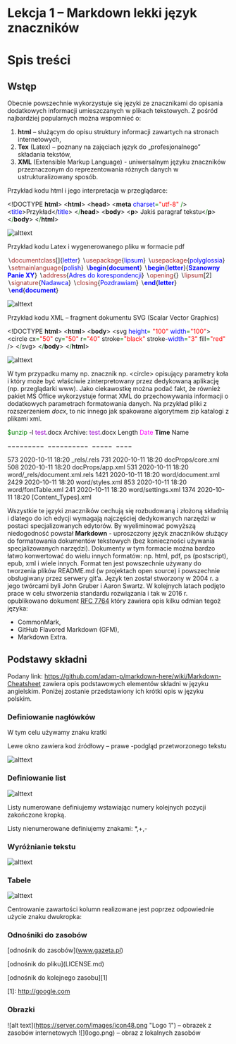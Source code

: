 # Lekcja 1 – Markdown lekki język znaczników



# Spis treści



## Wstęp

Obecnie powszechnie wykorzystuje się języki ze znacznikami do opisania dodatkowych informacji
umieszczanych w plikach tekstowych. Z pośród najbardziej popularnych można wspomnieć o:

1. **html** – służącym do opisu struktury informacji zawartych na stronach internetowych,
2. **Tex** (Latex) – poznany na zajęciach język do „profesjonalnego” składania tekstów,
3. **XML** (Extensible Markup Language) - uniwersalnym języku znaczników przeznaczonym do
   reprezentowania różnych danych w ustrukturalizowany sposób.

Przykład kodu html i jego interpretacja w przeglądarce:

&lt;!DOCTYPE **html**&gt;
&lt;**html**&gt;
&lt;**head**&gt;
&lt;**meta** <span style="color:blue">charset</span><span style="color:green">=</span><span style="color:red">"utf-8"</span> <span style="color:green">/</span>&gt;
&lt;<span style="color:blue">title</span>&gt;Przykład&lt;/<span style="color:blue">title</span>&gt;
&lt;<span style="color:green">/</span>**head**&gt;
&lt;**body**&gt;
&lt;**p**&gt; Jakiś paragraf tekstu&lt;<span style="color:green">/</span>**p**&gt;
&lt;<span style="color:green">/</span>**body**&gt;
&lt;<span style="color:green">/</span>**html**&gt;

![alttext](https://i.ibb.co/WHv6PxJ/obraz-1.jpg "obraz 1")

Przykład kodu Latex i wygenerowanego pliku w formacie pdf

&#8726;<span style="color:brown">documentclass</span>[]{<span style="color:blue">letter</span>}
&#8726;<span style="color:brown">usepackage</span>{<span style="color:blue">lipsum</span>}
&#8726;<span style="color:brown">usepackage</span>{<span style="color:blue">polyglossia</span>}
&#8726;<span style="color:brown">setmainlanguage</span>{<span style="color:blue">polish</span>}
&#8726;<span style="color:blue">**begin**</span>{<span style="color:blue">**document**</span>}
&#8726;<span style="color:blue">**begin**</span>{<span style="color:blue">**letter**</span>}{<span style="color:blue">**Szanowny Panie XY**</span>}
&#8726;<span style="color:brown">address</span>{<span style="color:blue">Adres do korespondencji</span>}
&#8726;<span style="color:brown">opening</span>{}
&#8726;<span style="color:brown">lipsum</span>[2]
&#8726;<span style="color:brown">signature</span>{<span style="color:blue">Nadawca</span>}
&#8726;<span style="color:brown">closing</span>{<span style="color:blue">Pozdrawiam</span>}
&#8726;<span style="color:blue">**end**</span>{<span style="color:blue">**letter**</span>}
&#8726;<span style="color:blue">**end**</span>{<span style="color:blue">**document**</span>}

![alttext](https://i.ibb.co/YyDJmTh/obraz-2.jpg "obraz 2")

Przykład kodu XML – fragment dokumentu SVG (Scalar Vector Graphics)

&lt;!DOCTYPE **html**&gt;
&lt;**html**&gt;
&lt;**body**&gt;
&lt;svg <span style="color:blue">height</span><span style="color:green">=</span> <span style="color:red">"100"</span> <span style="color:blue">width</span><span style="color:green">=</span><span style="color:red">"100"</span>&gt;
&lt;circle cx<span style="color:green">=</span><span style="color:red">"50"</span> cy<span style="color:green">=</span><span style="color:red">"50"</span> r<span style="color:green">=</span><span style="color:red">"40"</span> stroke<span style="color:green">=</span><span style="color:red">"black" </span>stroke-<span style="color:blue">width</span><span style="color:green">=</span><span style="color:red">"3"</span> fill<span style="color:green">=</span><span style="color:red">"red"</span> /&gt;
&lt;<span style="color:green">/</span>svg&gt;
&lt;<span style="color:green">/</span>**body**&gt;
&lt;<span style="color:green">/</span>**html**&gt;

![alttext](https://i.ibb.co/9VYFGSX/obraz-3.jpg "obraz 3")

W tym przypadku mamy np. znacznik np. &lt;circle&gt; opisujący parametry koła i który może być
właściwie zinterpretowany przez dedykowaną aplikację (np. przeglądarki www).
Jako ciekawostkę można podać fakt, że również pakiet MS Office wykorzystuje format XML do
przechowywania informacji o dodatkowych parametrach formatowania danych. Na przykład pliki z
rozszerzeniem _docx_, to nic innego jak spakowane algorytmem zip katalogi z plikami xml.

<span style="color:green">$unzip</span> -l <span style="color:#9900cc">test</span>.docx
Archive: <span style="color:#9900cc">test</span>.docx
Length <span style="color:Fuchsia">Date</span> **Time** Name

&minus;&minus;&minus;&minus;&minus;&minus;&minus;&minus;&minus;   &minus;&minus;&minus;&minus;&minus;&minus;&minus;&minus;&minus;&minus;  &minus;&minus;&minus;&minus;&minus;  &minus;&minus;&minus;&minus;

573 2020-10-11 18:20 _rels/.rels
731 2020-10-11 18:20 docProps/core.xml
508 2020-10-11 18:20 docProps/app.xml
531 2020-10-11 18:20 word/_rels/document.xml.rels
1421 2020-10-11 18:20 word/document.xml
2429 2020-10-11 18:20 word/styles.xml
853 2020-10-11 18:20 word/fontTable.xml
241 2020-10-11 18:20 word/settings.xml
1374 2020-10-11 18:20 [Content_Types].xml

Wszystkie te języki znaczników cechują się rozbudowaną i złożoną składnią i dlatego do ich edycji
wymagają najczęściej dedykowanych narzędzi w postaci specjalizowanych edytorów. By
wyeliminować powyższą niedogodność powstał **Markdown** - uproszczony język znaczników
służący do formatowania dokumentów tekstowych (bez konieczności używania specjalizowanych
narzędzi). Dokumenty w tym formacie można bardzo łatwo konwertować do wielu innych
formatów: np. html, pdf, ps (postscript), epub, xml i wiele innych. Format ten jest powszechnie
używany do tworzenia plików README.md (w projektach open source) i powszechnie
obsługiwany przez serwery git’a. Język ten został stworzony w 2004 r. a jego twórcami byli John
Gruber i Aaron Swartz. W kolejnych latach podjęto prace w celu stworzenia standardu rozwiązania
i tak w 2016 r. opublikowano dokument [RFC 7764](https://tools.ietf.org/html/rfc7764) który zawiera opis kilku odmian tegoż języka:

* CommonMark,
* GitHub Flavored Markdown (GFM),
* Markdown Extra.



## Podstawy składni

Podany link: https://github.com/adam-p/markdown-here/wiki/Markdown-Cheatsheet zawiera opis
podstawowych elementów składni w języku angielskim. Poniżej zostanie przedstawiony ich krótki
opis w języku polskim.



### Definiowanie nagłówków

W tym celu używamy znaku kratki

Lewe okno zawiera kod źródłowy – prawe -podgląd przetworzonego tekstu

![alttext](https://i.ibb.co/MGJCqDM/obraz-4.jpg "obraz 4")

### Definiowanie list



![alttext](https://i.ibb.co/n8B3KsP/obraz-5.jpg "obraz 5")

Listy numerowane definiujemy wstawiając numery kolejnych pozycji zakończone kropką.

Listy nienumerowane definiujemy znakami: *,+,-



### Wyróżnianie tekstu



![alttext](https://i.ibb.co/0XQqM41/obraz-6.jpg "obraz 6")

### Tabele



![alttext](https://i.ibb.co/mC66d71/obraz-7.jpg "obraz 7")

Centrowanie zawartości kolumn realizowane jest poprzez odpowiednie użycie znaku dwukropka:



### Odnośniki do zasobów

&#91;odnośnik do zasobów&#93;(www.gazeta.pl)

&#91;odnośnik do pliku](LICENSE.md)

&#91;odnośnik do kolejnego zasobu][1]

&#91;1&#93;: http://google.com

### Obrazki

!&#91;alt text&#93;(https://server.com/images/icon48.png "Logo 1") – obrazek z zasobów
internetowych
!&#91;&#93;(logo.png) – obraz z lokalnych zasobów